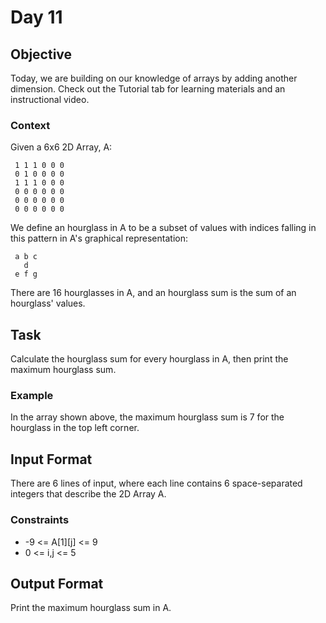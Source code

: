 # Day 11

## Objective
Today, we are building on our knowledge of arrays by adding another dimension. Check out the Tutorial tab for learning materials and an instructional video.

### Context

Given a 6x6 2D Array, A:
```Shell
 1 1 1 0 0 0
 0 1 0 0 0 0
 1 1 1 0 0 0
 0 0 0 0 0 0
 0 0 0 0 0 0
 0 0 0 0 0 0
```

We define an hourglass in A to be a subset of values with indices falling in this pattern in A's graphical representation:

```Shell
 a b c
   d
 e f g
```

There are 16 hourglasses in A, and an hourglass sum is the sum of an hourglass' values.

## Task
Calculate the hourglass sum for every hourglass in A, then print the maximum hourglass sum.

### Example

In the array shown above, the maximum hourglass sum is 7 for the hourglass in the top left corner.

## Input Format

There are 6 lines of input, where each line contains 6 space-separated integers that describe the 2D Array A.

### Constraints
- -9 <= A[1][j] <= 9
- 0 <= i,j <= 5 

## Output Format

Print the maximum hourglass sum in A.